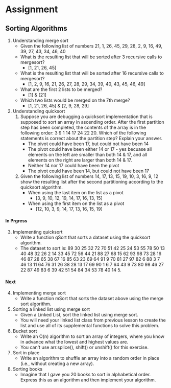 # Assignment 
## Sorting Algorithms

1. Understanding merge sort
    - Given the following list of numbers 21, 1, 26, 45, 29, 28, 2, 9, 16, 49, 39, 27, 43, 34, 46, 40
    - What is the resulting list that will be sorted after 3 recursive calls to mergesort?
        - [1, 21, 26, 45]
    - What is the resulting list that will be sorted after 16 recursive calls to mergesort?
        - [1, 2, 9, 16, 21, 26, 27, 28, 29, 34, 39, 40, 43, 45, 46, 49]
    - What are the first 2 lists to be merged?
        - [1] & [21]
    - Which two lists would be merged on the 7th merge?
        - [1, 21, 26, 45] & [2, 9, 28, 29]
2. Understanding quicksort
    1. Suppose you are debugging a quicksort implementation that is supposed to sort an array in ascending order. After the first partition step has been completed, the contents of the array is in the following order: 3 9 1 14 17 24 22 20. Which of the following statements is correct about the partition step? Explain your answer.
        - The pivot could have been 17, but could not have been 14
        - The pivot could have been either 14 or 17 - yes becuase all elements on the left are smaller than both 14 & 17, and all elements on the right are larger than both 14 & 17.
        - Neither 14 nor 17 could have been the pivot
        - The pivot could have been 14, but could not have been 17
    2. Given the following list of numbers 14, 17, 13, 15, 19, 10, 3, 16, 9, 12 show the resulting list after the second partitioning according to the quicksort algorithm.
        - When using the last item on the list as a pivot
            - [3, 9, 10, 12, 19, 14, 17, 16, 13, 15]
        - When using the first item on the list as a pivot
            - [12, 10, 3, 9, 14, 17, 13, 16, 15, 19]
#### In Prgress
3. Implementing quicksort
    - Write a function qSort that sorts a dataset using the quicksort algorithm. 
    - The dataset to sort is: 89 30 25 32 72 70 51 42 25 24 53 55 78 50 13 40 48 32 26 2 14 33 45 72 56 44 21 88 27 68 15 62 93 98 73 28 16 46 87 28 65 38 67 16 85 63 23 69 64 91 9 70 81 27 97 82 6 88 3 7 46 13 11 64 76 31 26 38 28 13 17 69 90 1 6 7 64 43 9 73 80 98 46 27 22 87 49 83 6 39 42 51 54 84 34 53 78 40 14 5.
#### Next
4. Implementing merge sort
    - Write a function mSort that sorts the dataset above using the merge sort algorithm.
5. Sorting a linked list using merge sort
    - Given a Linked List, sort the linked list using merge sort. 
    - You will need your linked list class from previous lesson to create the list and use all of its supplemental functions to solve this problem.
6. Bucket sort
    - Write an O(n) algorithm to sort an array of integers, where you know in advance what the lowest and highest values are. 
    - You can't use arr.splice(), shift() or unshift() for this exercise.
7. Sort in place
    - Write an algorithm to shuffle an array into a random order in place (i.e., without creating a new array).
8. Sorting books
    - Imagine that I gave you 20 books to sort in alphabetical order. Express this as an algorithm and then implement your algorithm.